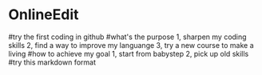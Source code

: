 # OnlineEdit
#try the first coding in github
#what's the purpose
    1, sharpen my coding skills
    2, find a way to improve my languange 
    3, try a new course to make a living
#how to achieve my goal
    1, start from babystep
    2, pick up old skills
#try this markdown format
